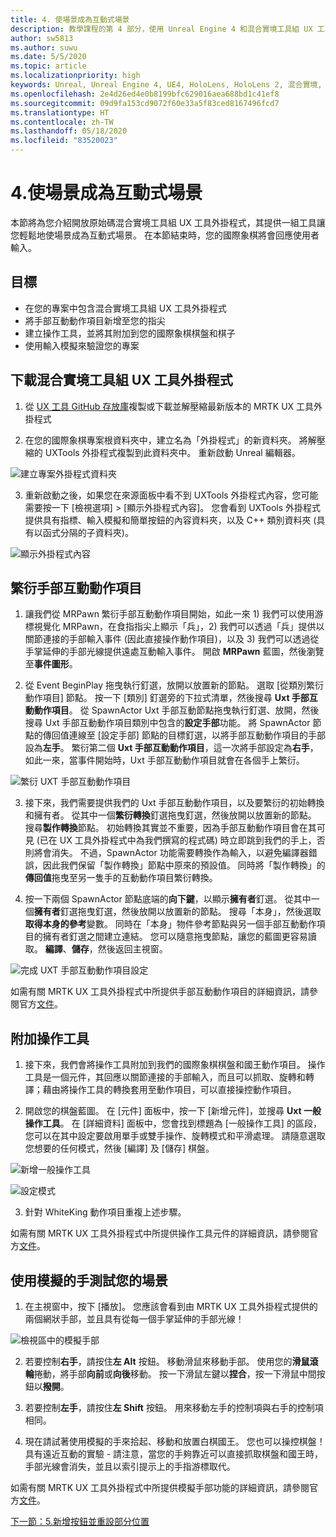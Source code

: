 ```yaml
---
title: 4. 使場景成為互動式場景
description: 教學課程的第 4 部分，使用 Unreal Engine 4 和混合實境工具組 UX 工具外掛程式來建置簡單的國際象棋應用程式
author: sw5813
ms.author: suwu
ms.date: 5/5/2020
ms.topic: article
ms.localizationpriority: high
keywords: Unreal, Unreal Engine 4, UE4, HoloLens, HoloLens 2, 混合實境, 教學課程, 開始使用, mrtk, uxt, UX 工具, 文件
ms.openlocfilehash: 2e4d26ed4e0b8199bfc629016aea688bd1c41ef8
ms.sourcegitcommit: 09d9fa153cd9072f60e33a5f83ced8167496fcd7
ms.translationtype: HT
ms.contentlocale: zh-TW
ms.lasthandoff: 05/18/2020
ms.locfileid: "83520023"
---
```

# <a name="4-making-your-scene-interactive"></a>4.使場景成為互動式場景

本節將為您介紹開放原始碼混合實境工具組 UX 工具外掛程式，其提供一組工具讓您輕鬆地使場景成為互動式場景。 在本節結束時，您的國際象棋將會回應使用者輸入。 

## <a name="objectives"></a>目標

* 在您的專案中包含混合實境工具組 UX 工具外掛程式
* 將手部互動動作項目新增至您的指尖
* 建立操作工具，並將其附加到您的國際象棋棋盤和棋子 
* 使用輸入模擬來驗證您的專案

## <a name="download-the-mixed-reality-toolkit-ux-tools-plugin"></a>下載混合實境工具組 UX 工具外掛程式

1.  從 [UX 工具 GitHub 存放庫](https://github.com/microsoft/MixedReality-UXTools-Unreal/releases)複製或下載並解壓縮最新版本的 MRTK UX 工具外掛程式

2.  在您的國際象棋專案根資料夾中，建立名為「外掛程式」的新資料夾。 將解壓縮的 UXTools 外掛程式複製到此資料夾中。 重新啟動 Unreal 編輯器。 

![建立專案外掛程式資料夾](images/unreal-uxt/4-plugins.PNG)

3.  重新啟動之後，如果您在來源面板中看不到 UXTools 外掛程式內容，您可能需要按一下 [檢視選項] > [顯示外掛程式內容]。 您會看到 UXTools 外掛程式提供具有指標、輸入模擬和簡單按鈕的內容資料夾，以及 C++ 類別資料夾 (具有以函式分隔的子資料夾)。  

![顯示外掛程式內容](images/unreal-uxt/4-showplugincontent.PNG)

## <a name="spawn-hand-interaction-actors"></a>繁衍手部互動動作項目

1.  讓我們從 MRPawn 繁衍手部互動動作項目開始，如此一來 1) 我們可以使用游標視覺化 MRPawn，在食指指尖上顯示「兵」，2) 我們可以透過「兵」提供以關節連接的手部輸入事件 (因此直接操作動作項目)，以及 3) 我們可以透過從手掌延伸的手部光線提供遠處互動輸入事件。 開啟 **MRPawn** 藍圖，然後瀏覽至**事件圖形**。 

2.  從 Event BeginPlay 拖曳執行釘選，放開以放置新的節點。 選取 [從類別繁衍動作項目] 節點。 按一下 [類別] 釘選旁的下拉式清單，然後搜尋 **Uxt 手部互動動作項目**。 從 SpawnActor Uxt 手部互動節點拖曳執行釘選、放開，然後搜尋 Uxt 手部互動動作項目類別中包含的**設定手部**功能。 將 SpawnActor 節點的傳回值連線至 [設定手部] 節點的目標釘選，以將手部互動動作項目的手部設為**左手**。 繁衍第二個 **Uxt 手部互動動作項目**，這一次將手部設定為**右手**，如此一來，當事件開始時，Uxt 手部互動動作項目就會在各個手上繁衍。 

![繁衍 UXT 手部互動動作項目](images/unreal-uxt/4-spawnactor.PNG)

3.  接下來，我們需要提供我們的 Uxt 手部互動動作項目，以及要繁衍的初始轉換和擁有者。 從其中一個**繁衍轉換**釘選拖曳釘選，然後放開以放置新的節點。 搜尋**製作轉換**節點。 初始轉換其實並不重要，因為手部互動動作項目會在其可見 (已在 UX 工具外掛程式中為我們撰寫的程式碼) 時立即跳到我們的手上，否則將會消失。 不過，SpawnActor 功能需要轉換作為輸入，以避免編譯器錯誤，因此我們保留「製作轉換」節點中原來的預設值。 同時將「製作轉換」的**傳回值**拖曳至另一隻手的互動動作項目繁衍轉換。 

4.  按一下兩個 SpawnActor 節點底端的**向下鍵**，以顯示**擁有者**釘選。 從其中一個**擁有者**釘選拖曳釘選，然後放開以放置新的節點。 搜尋「本身」，然後選取**取得本身的參考**變數。 同時在「本身」物件參考節點與另一個手部互動動作項目的擁有者釘選之間建立連結。 您可以隨意拖曳節點，讓您的藍圖更容易讀取。 **編譯**、**儲存**，然後返回主視窗。 

![完成 UXT 手部互動動作項目設定](images/unreal-uxt/4-fingerptrs.PNG)

如需有關 MRTK UX 工具外掛程式中所提供手部互動動作項目的詳細資訊，請參閱官方[文件](https://microsoft.github.io/MixedReality-UXTools-Unreal/version/public/0.8.x/Docs/HandInteraction.html)。

## <a name="attach-manipulators"></a>附加操作工具

1.  接下來，我們會將操作工具附加到我們的國際象棋棋盤和國王動作項目。 操作工具是一個元件，其回應以關節連接的手部輸入，而且可以抓取、旋轉和轉譯；藉由將操作工具的轉換套用至動作項目，可以直接操控動作項目。 

2.  開啟您的棋盤藍圖。 在 [元件] 面板中，按一下 [新增元件]，並搜尋 **Uxt 一般操作工具**。 在 [詳細資料] 面板中，您會找到標題為 [一般操作工具] 的區段，您可以在其中設定要啟用單手或雙手操作、旋轉模式和平滑處理。 請隨意選取您想要的任何模式，然後 [編譯] 及 [儲存] 棋盤。 

![新增一般操作工具](images/unreal-uxt/4-addmanip.PNG)

![設定模式](images/unreal-uxt/4-setrotmode.PNG)

3.  針對 WhiteKing 動作項目重複上述步驟。

如需有關 MRTK UX 工具外掛程式中所提供操作工具元件的詳細資訊，請參閱官方[文件](https://microsoft.github.io/MixedReality-UXTools-Unreal/version/public/0.8.x/Docs/Manipulator.html)。

## <a name="test-out-your-scene-with-simulated-hands"></a>使用模擬的手測試您的場景

1.  在主視窗中，按下 [播放]。 您應該會看到由 MRTK UX 工具外掛程式提供的兩個網狀手部，並且具有從每一個手掌延伸的手部光線！ 

![檢視區中的模擬手部](images/unreal-uxt/4-handsim.PNG)

2.  若要控制**右手**，請按住**左 Alt** 按鈕。 移動滑鼠來移動手部。 使用您的**滑鼠滾輪**捲動，將手部**向前**或**向後**移動。 按一下滑鼠左鍵以**捏合**，按一下滑鼠中間按鈕以**撥開**。

3.  若要控制**左手**，請按住**左 Shift** 按鈕。 用來移動左手的控制項與右手的控制項相同。 

4.  現在請試著使用模擬的手來拾起、移動和放置白棋國王。 您也可以操控棋盤！ 具有遠近互動的實驗 - 請注意，當您的手夠靠近可以直接抓取棋盤和國王時，手部光線會消失，並且以索引提示上的手指游標取代。 

如需有關 MRTK UX 工具外掛程式中所提供模擬手部功能的詳細資訊，請參閱官方[文件](https://microsoft.github.io/MixedReality-UXTools-Unreal/version/public/0.8.x/Docs/InputSimulation.html)。

[下一節：5.新增按鈕並重設部分位置](unreal-uxt-ch5.md)
